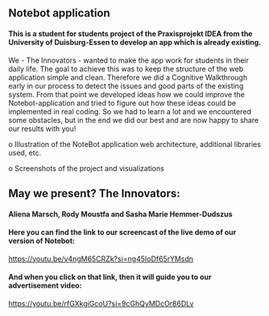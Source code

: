 ## Notebot application

#### This is a student for students project of the Praxisprojekt IDEA from the University of Duisburg-Essen to develop an app which is already existing.

We - The Innovators - wanted to make the app work for students in their daily life. 
The goal to achieve this was to keep the structure of the web application simple and clean. 
Therefore we did a Cognitive Walkthrough early in our process to detect the issues and good parts of the existing system.
From that point we developed ideas how we could improve the Notebot-application and tried to figure out how these ideas could be implemented in real coding.
So we had to learn a lot and we encountered some obstacles, but in the end we did our best and are now happy to share our results with you!


o Illustration of the NoteBot application web architecture, additional libraries used, etc.


o Screenshots of the project and visualizations


## May we present? The Innovators:

#### Aliena Marsch, Rody Moustfa and Sasha Marie Hemmer-Dudszus

#### Here you can find the link to our screencast of the live demo of our version of Notebot:
https://youtu.be/v4ngM65CRZk?si=ng45IoDf65rYMsdn 

#### And when you click on that link, then it will guide you to our advertisement video:
https://youtu.be/rfGXkgiGcoU?si=9cGhQyMDcOr86DLv

